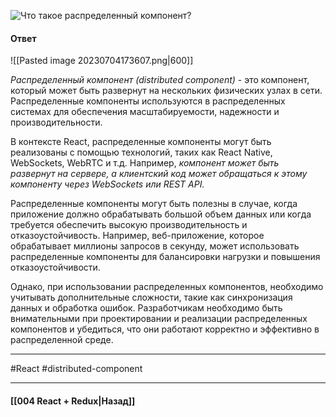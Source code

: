 ![Что такое распределенный компонент?](https://youtu.be/GZUy2i6QN7o?t=386)

#### Ответ

![[Pasted image 20230704173607.png|600]]

*Распределенный компонент (distributed component)* - это компонент, который может быть развернут на нескольких физических узлах в сети. Распределенные компоненты используются в распределенных системах для обеспечения масштабируемости, надежности и производительности.

В контексте React, распределенные компоненты могут быть реализованы с помощью технологий, таких как React Native, WebSockets, WebRTC и т.д. Например, *компонент может быть развернут на сервере, а клиентский код может обращаться к этому компоненту через WebSockets или REST API.*

Распределенные компоненты могут быть полезны в случае, когда приложение должно обрабатывать большой объем данных или когда требуется обеспечить высокую производительность и отказоустойчивость. Например, веб-приложение, которое обрабатывает миллионы запросов в секунду, может использовать распределенные компоненты для балансировки нагрузки и повышения отказоустойчивости.

Однако, при использовании распределенных компонентов, необходимо учитывать дополнительные сложности, такие как синхронизация данных и обработка ошибок. Разработчикам необходимо быть внимательными при проектировании и реализации распределенных компонентов и убедиться, что они работают корректно и эффективно в распределенной среде.

____
#React #distributed-component

____

#### [[004 React + Redux|Назад]]